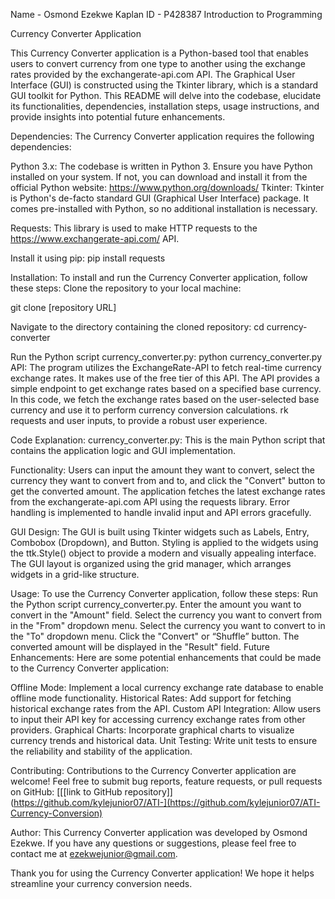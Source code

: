 Name - Osmond Ezekwe
Kaplan ID - P428387
Introduction to Programming




Currency Converter Application

This Currency Converter application is a Python-based tool that enables users to convert currency from one type to another using the exchange rates provided by the exchangerate-api.com API. The Graphical User Interface (GUI) is constructed using the Tkinter library, which is a standard GUI toolkit for Python. This README will delve into the codebase, elucidate its functionalities, dependencies, installation steps, usage instructions, and provide insights into potential future enhancements.

Dependencies:
The Currency Converter application requires the following dependencies:

Python 3.x: The codebase is written in Python 3. Ensure you have Python installed on your system. If not, you can download and install it from the official Python website: https://www.python.org/downloads/
Tkinter: Tkinter is Python's de-facto standard GUI (Graphical User Interface) package. It comes pre-installed with Python, so no additional installation is necessary.

Requests: This library is used to make HTTP requests to the https://www.exchangerate-api.com/ API. 

Install it using pip:
pip install requests

Installation:
To install and run the Currency Converter application, follow these steps:
Clone the repository to your local machine:

git clone [repository URL]

Navigate to the directory containing the cloned repository:
cd currency-converter

Run the Python script currency_converter.py:
python currency_converter.py
API:
The program utilizes the ExchangeRate-API to fetch real-time currency exchange rates. It makes use of the free tier of this API. The API provides a simple endpoint to get exchange rates based on a specified base currency. In this code, we fetch the exchange rates based on the user-selected base currency and use it to perform currency conversion calculations.
rk requests and user inputs, to provide a robust user experience.


Code Explanation:
currency_converter.py: This is the main Python script that contains the application logic and GUI implementation.

Functionality:
Users can input the amount they want to convert, select the currency they want to convert from and to, and click the "Convert" button to get the converted amount.
The application fetches the latest exchange rates from the exchangerate-api.com API using the requests library.
Error handling is implemented to handle invalid input and API errors gracefully.

GUI Design:
The GUI is built using Tkinter widgets such as Labels, Entry, Combobox (Dropdown), and Button.
Styling is applied to the widgets using the ttk.Style() object to provide a modern and visually appealing interface.
The GUI layout is organized using the grid manager, which arranges widgets in a grid-like structure.

Usage:
To use the Currency Converter application, follow these steps:
Run the Python script currency_converter.py.
Enter the amount you want to convert in the "Amount" field.
Select the currency you want to convert from in the "From" dropdown menu.
Select the currency you want to convert to in the "To" dropdown menu.
Click the "Convert" or “Shuffle” button.
The converted amount will be displayed in the "Result" field.
Future Enhancements:
Here are some potential enhancements that could be made to the Currency Converter application:

Offline Mode: Implement a local currency exchange rate database to enable offline mode functionality.
Historical Rates: Add support for fetching historical exchange rates from the API.
Custom API Integration: Allow users to input their API key for accessing currency exchange rates from other providers.
Graphical Charts: Incorporate graphical charts to visualize currency trends and historical data.
Unit Testing: Write unit tests to ensure the reliability and stability of the application.

Contributing:
Contributions to the Currency Converter application are welcome! Feel free to submit bug reports, feature requests, or pull requests on GitHub: [[[link to GitHub repository]](https://github.com/kylejunior07/ATI-](https://github.com/kylejunior07/ATI-Currency-Conversion)



Author:
This Currency Converter application was developed by Osmond Ezekwe. If you have any questions or suggestions, please feel free to contact me at ezekwejunior@gmail.com.

Thank you for using the Currency Converter application! We hope it helps streamline your currency conversion needs.
